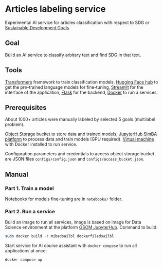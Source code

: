 # Articles labeling service
Experimental AI service for articles classification with respect to SDG or [Sustainable Development Goals](https://sdgs.un.org/goals).

## Goal

Build an AI service to classify arbitary text and find SDG in that text.

## Tools

[Transformers](https://huggingface.co/docs/transformers/index) framework to train classification models, [Hugging Face hub](https://huggingface.co/models) to get the pre-trained language models for fine-tuning, [Streamlit](https://streamlit.io/) for the interface of the application, [Flask](https://flask-docs.readthedocs.io/en/latest/) for the backend, [Docker](https://www.docker.com/) to run a services.

## Prerequisites

About 1000+ articles were manually labeled by selected 5 goals (multilabel problem).

[Object Storage](https://yandex.cloud/en/docs/storage/quickstart) bucket to store data and trained models, [JupyterHub SimBA platform](https://jhas01.gsom.spbu.ru) to process data and train models (GPU required). [Virtual machine](https://cloud.yandex.com/en/docs/compute/quickstart/) with Docker installed to run service.

Configuration parameters and credentials to access object storage bucket are JSON files `configs/config.json` and `configs/access_bucket.json`.

## Manual

### Part 1. Train a model

Notebooks for models fine-tuning are in `notebooks/` folder.

### Part 2. Run a service

Build an image to run all services, image is based on image for Data Science environment at the platform [GSOM JupyterHub](https://github.com/vgarshin/gsom_jhub_deploy). Command to build:

```bash
sudo docker build -t mibadsailbl dockerfiledsailbl
```

Start service for AI course assistant with `docker compose` to run all applications at once:

```bash
docker compose up
```
